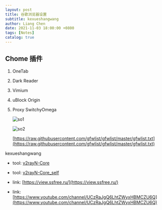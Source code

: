 ```yaml
---
layout: post
title: 谷歌浏览器设置
subtitle: kexueshangwang
author: Liang Chen
date: 2021-11-03 18:00:00 +0800
tags: [Notes]
catalog: true
---
```


## Chome 插件

1. OneTab

2. Dark Reader

3. Vimium

4. uBlock Origin

5. Proxy SwitchyOmega

    ![so1]({{site.url}}/img/in-post/notes/so1.png)

    ![so2]({{site.url}}/img/in-post/notes/so2.png)
    
    [https://raw.githubusercontent.com/gfwlist/gfwlist/master/gfwlist.txt](https://raw.githubusercontent.com/gfwlist/gfwlist/master/gfwlist.txt)

  kexueshangwang

  - tool: [v2rayN-Core](https://github.com/2dust/v2rayN/releases)

  - tool: [v2rayN-Core_self](https://github.com/liangchen01xz/v2rayN-Core_self)

  - link: [https://view.ssfree.ru/](https://view.ssfree.ru/)
  
  - link: [https://www.youtube.com/channel/UCzRaJgQ6LhtZWyxHBMCZU6Q](https://www.youtube.com/channel/UCzRaJgQ6LhtZWyxHBMCZU6Q)
